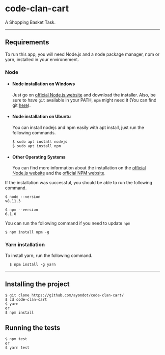 # code-clan-cart

A Shopping Basket Task.

---

## Requirements

To run this app, you will need Node.js and a node package manager, npm or yarn, installed in your environement.

### Node

- #### Node installation on Windows

  Just go on [official Node.js website](https://nodejs.org/) and download the installer.
  Also, be sure to have `git` available in your PATH, `npm` might need it (You can find git [here](https://git-scm.com/)).

- #### Node installation on Ubuntu

  You can install nodejs and npm easily with apt install, just run the following commands.

      $ sudo apt install nodejs
      $ sudo apt install npm

- #### Other Operating Systems
  You can find more information about the installation on the [official Node.js website](https://nodejs.org/) and the [official NPM website](https://npmjs.org/).

If the installation was successful, you should be able to run the following command.

    $ node --version
    v8.11.3

    $ npm --version
    6.1.0

You can run the following command if you need to update `npm`

    $ npm install npm -g

###

### Yarn installation

To install yarn, run the following command.

      $ npm install -g yarn

---

## Installing the project

    $ git clone https://github.com/ayondot/code-clan-cart/
    $ cd code-clan-cart
    $ yarn
    or
    $ npm install

## Running the tests

    $ npm test
    or
    $ yarn test

